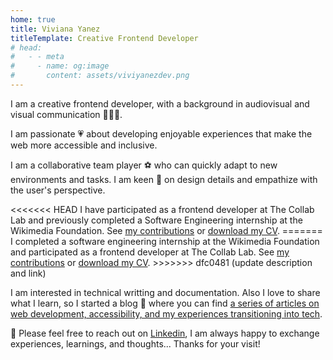 ```yaml
---
home: true
title: Viviana Yanez
titleTemplate: Creative Frontend Developer
# head:
#   - - meta
#     - name: og:image
#       content: assets/viviyanezdev.png
---
```


<div class="about centered">
<p>
I am a creative frontend developer, with a background in audiovisual and visual communication <span role='img' aria-label='woman technologist' aria-hidden="true">👩🏽‍💻</span>.
</p>
<p>
I am passionate <span role='img' aria-label='heart' aria-hidden="true">💗</span> about developing enjoyable experiences that make the web more accessible and inclusive.
</p>
<p>
I am a collaborative team player <span role='img' aria-label='soccer ball' aria-hidden="true">⚽️</span> who can quickly adapt to new environments and tasks. I am keen <span role='img' aria-label='eyes' aria-hidden="true">👀</span> on design details and empathize with the user's perspective.
</p>
<p>
<<<<<<< HEAD
I have participated as a frontend developer at The Collab Lab and previously completed a Software Engineering internship at the Wikimedia Foundation.
See <a href="https://github.com/wikimedia/mediawiki-extensions-GrowthExperiments/commits?author=vivitt" target='_blank'>my contributions</a> or <a href="/cv/Viviana_Yanez-frontend_developer.pdf" target="_blank" >download my CV</a>.
=======
I completed a software engineering internship at the Wikimedia Foundation and participated as a frontend developer at The Collab Lab. See <a href="https://github.com/wikimedia/mediawiki-extensions-GrowthExperiments/commits?author=vivitt" target='_blank'>my contributions</a> or <a href="/cv/Viviana_Yanez-frontend_developer.pdf" target="_blank" >download my CV</a>.
>>>>>>> dfc0481 (update description and link)
</p>
<p>
I am interested in technical writting and documentation. Also I love to share what I learn, so I started a blog <span role='img' aria-label='notebook' aria-hidden="true">📓</span> where you can find <a href="/blog/">a series of articles on web development, accessibility, and my experiences transitioning into tech</a>.
</p>
<p>
<span role='img' aria-label='message' aria-hidden="true">💌</span> Please feel free to reach out on <a href="https://www.linkedin.com/in/viviana-yanez/" target='_blank'>Linkedin</a>, I am always happy to exchange experiences, learnings, and thoughts... Thanks for your visit!
</p>
</div>
